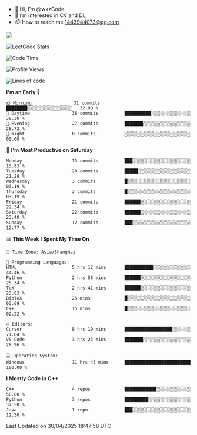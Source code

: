- 👋 Hi, I’m @wkzCode
- 👀 I’m interested in CV and DL
- 📫 How to reach me 1443944073@qq.com  
<a href="https://github.com/anuraghazra/github-readme-stats">
  <img align="center" src="https://github-readme-stats.vercel.app/api?username=wkzCode&show_icons=true" />
</a>  

![LeetCode Stats](https://leetcard.jacoblin.cool/wkzCode?theme=wtf&font=Tajawal&ext=activity&site=cn)

<!---
[![Anurag's GitHub stats](https://github-readme-stats.vercel.app/api?username=wkzCode&show_icons=true)](https://github.com/anuraghazra/github-readme-stats)
[![Top Langs](https://github-readme-stats.vercel.app/api/top-langs/?username=wkzCode)](https://github.com/anuraghazra/github-readme-stats)
<!--START_SECTION:waka-->
![Code Time](http://img.shields.io/badge/Code%20Time-38%20hrs%2010%20mins-blue)

![Profile Views](http://img.shields.io/badge/Profile%20Views-0-blue)

![Lines of code](https://img.shields.io/badge/From%20Hello%20World%20I%27ve%20Written-8.0%20thousand%20lines%20of%20code-blue)

**I'm an Early 🐤** 

```text
🌞 Morning                31 commits          ████████░░░░░░░░░░░░░░░░░   32.98 % 
🌆 Daytime                36 commits          ██████████░░░░░░░░░░░░░░░   38.30 % 
🌃 Evening                27 commits          ███████░░░░░░░░░░░░░░░░░░   28.72 % 
🌙 Night                  0 commits           ░░░░░░░░░░░░░░░░░░░░░░░░░   00.00 % 
```
📅 **I'm Most Productive on Saturday** 

```text
Monday                   13 commits          ███░░░░░░░░░░░░░░░░░░░░░░   13.83 % 
Tuesday                  20 commits          █████░░░░░░░░░░░░░░░░░░░░   21.28 % 
Wednesday                3 commits           █░░░░░░░░░░░░░░░░░░░░░░░░   03.19 % 
Thursday                 3 commits           █░░░░░░░░░░░░░░░░░░░░░░░░   03.19 % 
Friday                   21 commits          ██████░░░░░░░░░░░░░░░░░░░   22.34 % 
Saturday                 22 commits          ██████░░░░░░░░░░░░░░░░░░░   23.40 % 
Sunday                   12 commits          ███░░░░░░░░░░░░░░░░░░░░░░   12.77 % 
```


📊 **This Week I Spent My Time On** 

```text
🕑︎ Time Zone: Asia/Shanghai

💬 Programming Languages: 
HTML                     5 hrs 12 mins       ███████████░░░░░░░░░░░░░░   44.46 % 
Python                   2 hrs 58 mins       ██████░░░░░░░░░░░░░░░░░░░   25.34 % 
TeX                      2 hrs 41 mins       ██████░░░░░░░░░░░░░░░░░░░   23.03 % 
BibTeX                   25 mins             █░░░░░░░░░░░░░░░░░░░░░░░░   03.69 % 
C++                      15 mins             █░░░░░░░░░░░░░░░░░░░░░░░░   02.22 % 

🔥 Editors: 
Cursor                   8 hrs 19 mins       ██████████████████░░░░░░░   71.04 % 
VS Code                  3 hrs 23 mins       ███████░░░░░░░░░░░░░░░░░░   28.96 % 

💻 Operating System: 
Windows                  11 hrs 43 mins      █████████████████████████   100.00 % 
```

**I Mostly Code in C++** 

```text
C++                      4 repos             ████████████░░░░░░░░░░░░░   50.00 % 
Python                   3 repos             █████████░░░░░░░░░░░░░░░░   37.50 % 
Java                     1 repo              ███░░░░░░░░░░░░░░░░░░░░░░   12.50 % 
```




 Last Updated on 30/04/2025 18:47:58 UTC
<!--END_SECTION:waka-->
<!---
wkzCode/wkzCode is a ✨ special ✨ repository because its `README.md` (this file) appears on your GitHub profile.
You can click the Preview link to take a look at your changes.
--->
